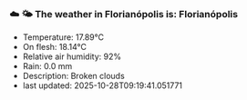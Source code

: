 ### ☁️ 🌤️  The weather in Florianópolis is: Florianópolis

- Temperature: 17.89°C
- On flesh: 18.14°C
- Relative air humidity: 92%
- Rain: 0.0 mm
- Description: Broken clouds
- last updated: 2025-10-28T09:19:41.051771
